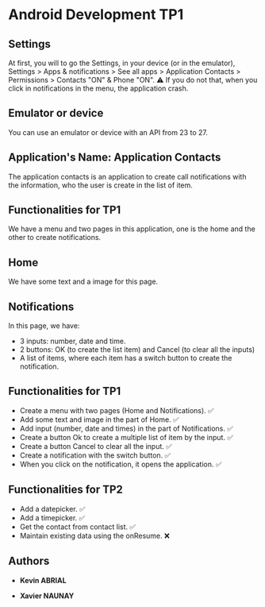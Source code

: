 # Android Development TP1

## Settings

At first, you will to go the Settings, in your device (or in the emulator), Settings > Apps & notifications > See all apps > Application Contacts > Permissions > Contacts "ON" & Phone "ON".
:warning: If you do not that, when you click in notifications in the menu, the application crash.

## Emulator or device

You can use an emulator or device with an API from 23 to 27.

## Application's Name: Application Contacts

The application contacts is an application to create call notifications with the information, who the user is create in the list of item.

## Functionalities for TP1

We have a menu and two pages in this application, one is the home and the other to create notifications.

## Home

We have some text and a image for this page.

## Notifications

In this page, we have:
- 3 inputs: number, date and time.
- 2 buttons: OK (to create the list item) and Cancel (to clear all the inputs)
- A list of items, where each item has a switch button to create the notification.

## Functionalities for TP1

- Create a menu with two pages (Home and Notifications). :white_check_mark:
- Add some text and image in the part of Home. :white_check_mark:
- Add input (number, date and times) in the part of Notifications. :white_check_mark:
- Create a button Ok to create a multiple list of item by the input. :white_check_mark:
- Create a button Cancel to clear all the input. :white_check_mark:
- Create a notification with the switch button. :white_check_mark:
- When you click on the notification, it opens the application. :white_check_mark:

## Functionalities for TP2

- Add a datepicker. :white_check_mark:
- Add a timepicker. :white_check_mark:
- Get the contact from contact list. :white_check_mark:
- Maintain existing data using the onResume. :x:

## Authors

* **Kevin ABRIAL**

* **Xavier NAUNAY**
